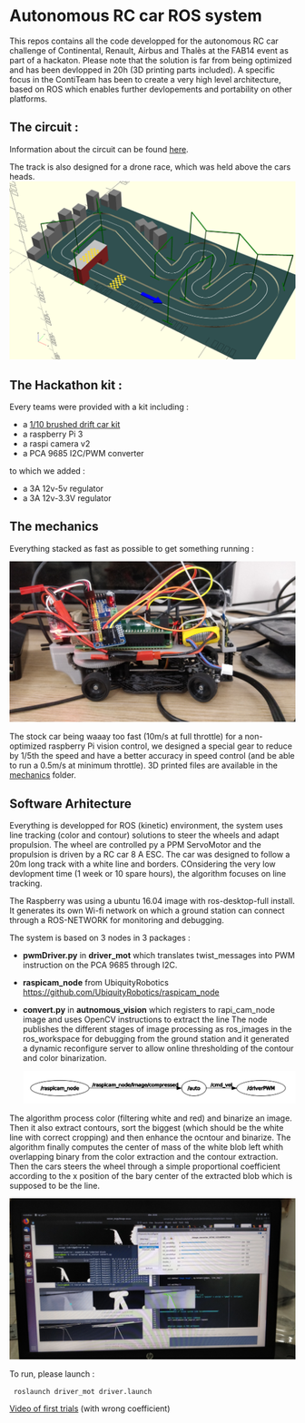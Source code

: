# Autonomous RC car ROS system
This repos contains all the code developped for the autonomous RC car challenge of Continental, Renault, Airbus and Thalès at the FAB14 event as part of a hackaton. Please note that the solution is far from being optimized and has been devlopped in 20h (3D printing parts included). A specific focus in the ContiTeam has been to create a very high level architecture, based on ROS which enables further devlopements and portability on other platforms. 

## The circuit :
Information about the circuit can be found [here](https://github.com/kolergy/Fab14-DroneEvent).

The track is also designed for a drone race, which was held above the cars heads.
  ![Screenshot](https://github.com/kolergy/Fab14-DroneEvent/blob/master/Circuit_V0.4a.png)

## The Hackathon kit :

Every teams were provided with a kit including :
   - a [1/10 brushed drift car kit](https://www.banggood.com/Sinohobby-MINI-Q-Slash-TR-Q7BL-128-Carbon-Fiber-Racing-Brushless-RC-Car-p-1217972.html?rmmds=search)
   - a raspberry Pi 3
   - a raspi camera v2
   - a PCA 9685 I2C/PWM converter
   
 to which we added : 
   - a 3A 12v-5v regulator
   - a 3A 12v-3.3V regulator
     
## The mechanics

Everything stacked as fast as possible to get something running :

![Screenshot](https://github.com/Luczia/autonomousRCcar/blob/master/doc/TheBeast.jpg)

The stock car being waaay too fast  (10m/s at full throttle) for a non-optimized raspberry Pi vision control, we designed a special gear to reduce by 1/5th the speed and have a better accuracy in speed control (and be able to run a 0.5m/s at minimum throttle). 3D printed files are available in the [mechanics](https://github.com/Luczia/autonomousRCcar/tree/master/mechanics) folder.


## Software Arhitecture

Everything is developped for ROS (kinetic) environment, the system uses line tracking (color and contour) solutions to steer the wheels and adapt propulsion. The wheel are controlled py a PPM ServoMotor and the propulsion is driven by a RC car 8 A ESC. The car was designed to follow a 20m long track with a white line and borders.
COnsidering the very low devlopment time (1 week or 10 spare hours), the algorithm focuses on line tracking.

The Raspberry was using a ubuntu 16.04 image with ros-desktop-full install. It generates its own Wi-fi network on which a ground station can connect through a ROS-NETWORK for monitoring and debugging.

The system is based on 3 nodes in 3 packages : 


- **pwmDriver.py** in **driver_mot** which translates twist_messages into PWM instruction on the PCA 9685 through I2C.      
- **raspicam_node** from UbiquityRobotics https://github.com/UbiquityRobotics/raspicam_node      
- **convert.py** in **autnomous_vision** which registers to rapi_cam_node image and uses OpenCV instructions to extract the line 
      The node publishes the different stages of image processing as ros_images in the ros_workspace for debugging from the ground station and it generated a dynamic reconfigure server to allow online thresholding of the contour and color binarization.
      
  ![Screenshot](https://github.com/Luczia/autonomousRCcar/blob/master/doc/Screenshot%20from%202018-07-24%2022-58-37.png)
      
      
 The algorithm process color (filtering white and red) and binarize an image. Then it also extract contours, sort the biggest (which should be the white line with correct cropping) and then enhance the ocntour and binarize. The algorithm finally computes the center of mass of the white blob left whith overlapping binary from the color extraction and the contour extraction.
 Then the cars steers the wheel through a simple proportional coefficient according to the x position of the bary center of the extracted blob which is supposed to be the line.
 
 ![Screenshot](https://github.com/Luczia/autonomousRCcar/blob/master/doc/IMG_20180715_233203.jpg)
 
 

 
 To run, please launch :
```
 roslaunch driver_mot driver.launch 
```
 
 
 [Video of first trials](https://github.com/Luczia/autonomousRCcar/blob/master/doc/VID_20180717_143601.mp4) (with wrong coefficient)
 

